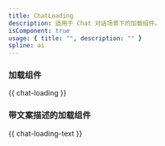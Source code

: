 ```yaml
---
title: ChatLoading
description: 适用于 Chat 对话场景下的加载组件。
isComponent: true
usage: { title: "", description: "" }
spline: ai
---
```


### 加载组件

{{ chat-loading }}

### 带文案描述的加载组件

{{ chat-loading-text }}
